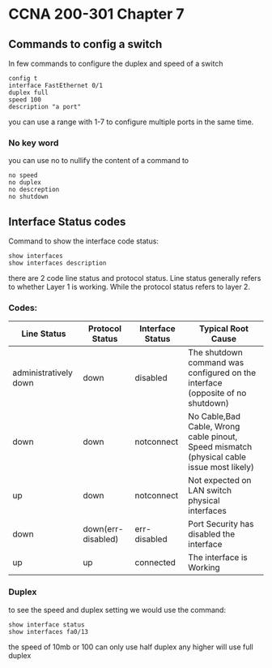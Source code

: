 # CCNA 200-301 Chapter 7




## Commands to config a switch


In few commands to configure the duplex and speed of a switch

```
config t
interface FastEthernet 0/1
duplex full
speed 100
description "a port"
```

you can use a range with 1-7 to configure multiple ports in the same time.

### No key word

you can use no to nullify the content of a command to

```
no speed
no duplex
no descreption
no shutdown
```



## Interface Status codes

Command to show the interface code status:

```
show interfaces
show interfaces description
```

there are 2 code 
line status and protocol status. Line status generally refers to whether Layer 1 is working.
While the protocol status refers to layer 2.

### Codes:

| Line Status           | Protocol Status    | Interface Status | Typical Root Cause                                           |
| --------------------- | ------------------ | ---------------- | ------------------------------------------------------------ |
| administratively down | down               | disabled         | The shutdown command was configured on the interface (opposite of no shutdown) |
| down                  | down               | notconnect       | No Cable,Bad Cable, Wrong cable pinout, Speed mismatch (physical cable issue most likely) |
| up                    | down               | notconnect       | Not expected on LAN switch physical interfaces               |
| down                  | down(err-disabled) | err-disabled     | Port Security has disabled the interface                     |
| up                    | up                 | connected        | The interface is Working                                     |

### Duplex

to see the speed and duplex setting we would use the command:

```
show interface status
show interfaces fa0/13
```

the speed of 10mb or 100 can only use half duplex any higher will use full duplex

